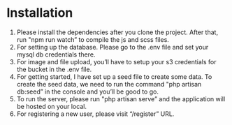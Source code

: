 # Installation

1. Please install the dependencies after you clone the project. After that, run "npm run watch”  to compile the js and scss files. 
2. For setting up the database. Please go to the .env file and set your mysql db credentials there.
3. For image and file upload, you’ll have to setup your s3 credentials for the bucket in the .env file. 
4. For getting started, I have set up a seed file to create some data. To create the seed data, we need to run the command "php artisan db:seed” in the console and you’ll be good to go.
5. To run the server, please run "php artisan serve” and the application will be hosted on your local.
6. For registering a new user, please visit “/register” URL.
